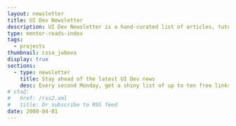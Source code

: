 ```yaml
---
layout: newsletter
title: UI Dev Newsletter
description: UI Dev Newsletter is a hand-curated list of articles, tutorials, and tools related to User Interface development delivered to your inbox every two weeks.
type: mentor-reads-index
tags:
  - projects
thumbnail: cssa_jwbova
display: true
sections:
  - type: newsletter
    title: Stay ahead of the latest UI Dev news
    desc: Every second Monday, get a shiny list of up to ten free links to stay ahead in the evolving world of User Interface development!
# cta2:
#   href: /rss2.xml
#   title: Or subscribe to RSS feed
date: 2000-04-01
---
```

